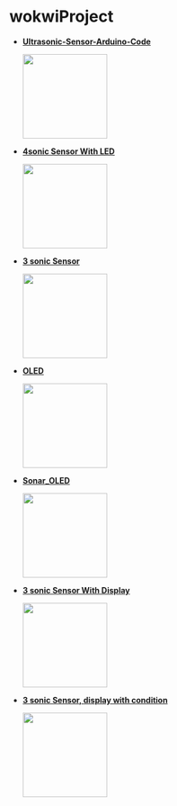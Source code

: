 # wokwiProject

- **[Ultrasonic-Sensor-Arduino-Code](https://wokwi.com/projects/371600357953829889)** 
  <p><img src="https://github.com/khanmuhammadhridoy/wokwiProject/assets/68956850/b7aff20b-223f-470c-b825-d95a4186833f" width="150"></p>
  
- **[4sonic Sensor With LED](https://wokwi.com/projects/371603536108084225)** 
  <p><img src="https://github.com/khanmuhammadhridoy/wokwiProject/assets/68956850/3eae48da-a129-4ba2-9073-3a5a8f0f9971" width="150"></p>
  
- **[3 sonic Sensor](https://wokwi.com/projects/371503710938411509)** 
  <p><img src="https://github.com/khanmuhammadhridoy/wokwiProject/assets/68956850/694615f8-a9d6-446c-9deb-1e3ea9e6b4c7" width="150"></p>

- **[OLED](https://wokwi.com/projects/372203372150714241)** 
  <p><img src="https://github.com/khanmuhammadhridoy/wokwiProject/assets/68956850/b4c5008c-a1b6-4731-a002-5a6bb349cfaf" width="150"></p>

- **[Sonar_OLED](https://wokwi.com/projects/372203174608092161)** 
  <p><img src="https://github.com/khanmuhammadhridoy/wokwiProject/assets/68956850/4af49673-6330-42ac-a858-0848b6284788" width="150"></p>

- **[3 sonic Sensor With Display](https://wokwi.com/projects/372202652784221185)** 
  <p><img src="https://github.com/khanmuhammadhridoy/wokwiProject/assets/68956850/dc5d5aad-e570-4cd0-9c23-9195ef88446a" width="150"></p>
  
- **[3 sonic Sensor, display with condition](https://wokwi.com/projects/372187266148338689)** 
  <p><img src="https://github.com/khanmuhammadhridoy/wokwiProject/assets/68956850/dc5d5aad-e570-4cd0-9c23-9195ef88446a" width="150"></p>

